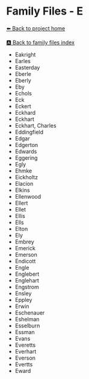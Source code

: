 # Family Files - E


[:arrow_left: Back to project home](https://github.com/FyoAtEPL/VerticalFiles "Back to project home")

[:a: Back to family files index](https://github.com/FyoAtEPL/VerticalFiles/blob/main/FamilyNameIndex.md "Back to family files index")

- Eakright
- Earles
- Easterday
- Eberle
- Eberly
- Eby
- Echols
- Eck
- Eckert
- Eckhard
- Eckhart
- Eckhart, Charles
- Eddingfield
- Edgar
- Edgerton
- Edwards
- Eggering
- Egly
- Ehmke
- Eickholtz
- Elacion
- Elkins
- Ellenwood
- Ellert
- Ellet
- Ellis
- Ells
- Elton
- Ely
- Embrey
- Emerick
- Emerson
- Endicott
- Engle
- Englebert
- Englehart
- Engstrom
- Ensley
- Eppley
- Erwin
- Eschenauer
- Eshelman
- Esselburn
- Essman
- Evans
- Everetts
- Everhart
- Everson
- Evertts
- Eward
